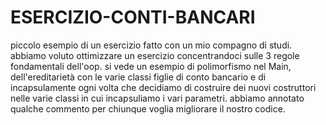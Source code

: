 # ESERCIZIO-CONTI-BANCARI
piccolo esempio di un esercizio fatto con un mio compagno di studi.
abbiamo voluto ottimizzare un esercizio concentrandoci sulle 3 regole fondamentali dell'oop. 
si vede un esempio di polimorfismo nel Main, dell'ereditarietà con le varie classi figlie di conto bancario e di incapsulamente ogni volta che decidiamo di costruire dei nuovi costruttori nelle varie classi in cui incapsuliamo i vari parametri. 
abbiamo annotato qualche commento per chiunque voglia migliorare il nostro codice.
